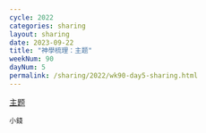 ```yaml
---
cycle: 2022
categories: sharing
layout: sharing
date: 2023-09-22
title: "神學梳理：主题"
weekNum: 90
dayNum: 5
permalink: /sharing/2022/wk90-day5-sharing.html
---
```


[主题](https://eccseattle.github.io/media/sharing/2022/wk/90/2023-09-22-bin.m4a)

`小錢`

